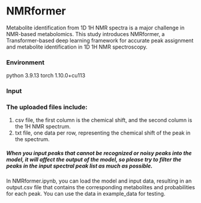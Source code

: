 # NMRformer
Metabolite identification from 1D 1H NMR spectra is a major challenge in NMR-based metabolomics. This study introduces NMRformer, a Transformer-based deep learning framework for accurate peak assignment and metabolite identification in 1D 1H NMR spectroscopy.

### Environment
python 3.9.13
torch 1.10.0+cu113


### Input
### The uploaded files include:
1. csv file, the first column is the chemical shift, and the second column is the 1H NMR spectrum.
2. txt file, one data per row, representing the chemical shift of the peak in the spectrum.
##### When you input peaks that cannot be recognized or noisy peaks into the model, it will affect the output of the model, so please try to filter the peaks in the input spectral peak list as much as possible.

In NMRformer.ipynb, you can load the model and input data, resulting in an output.csv file that contains the corresponding metabolites and probabilities for each peak. You can use the data in example_data for testing.

